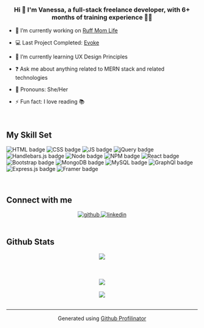 <!--
<div align="center">
<img src="https://rishavanand.github.io/static/images/greetings.gif" align="center" style="width: 100%" />
</div>  
-->


  

### <div align="center">Hi :wave: I'm Vanessa, a full-stack freelance developer, with 6+ months of training experience 👩‍💻</div>  
  

- 🔭 I’m currently working on [Ruff Mom Life](https://github.com/vanessamald/ruff-mom-life1)


- :computer: Last Project Completed: [Evoke](https://github.com/vanessamald/evoke)
  

- 🌱 I’m currently learning UX Design Principles  
  

- ❓ Ask me about anything related to MERN stack and related technologies 


- 🖤 Pronouns: She/Her
  

- ⚡ Fun fact: I love reading 📚  
  

<br/>  


## My Skill Set  

![HTML badge](https://img.shields.io/badge/HTML5-E34F26?style=for-the-badge&logo=html5&logoColor=white)
![CSS badge](https://img.shields.io/badge/CSS3-1572B6?style=for-the-badge&logo=css3&logoColor=white)
![JS badge](https://img.shields.io/badge/JavaScript-323330?style=for-the-badge&logo=javascript&logoColor=F7DF1E)
![jQuery badge](https://img.shields.io/badge/jQuery-0769AD?style=for-the-badge&logo=jquery&logoColor=white)
![Handlebars.js badge](https://img.shields.io/badge/Handlebars.js-f0772b?style=for-the-badge&logo=handlebarsdotjs&logoColor=black)
![Node badge](https://img.shields.io/badge/Node.js-339933?style=for-the-badge&logo=nodedotjs&logoColor=white)
![NPM badge](https://img.shields.io/badge/npm-CB3837?style=for-the-badge&logo=npm&logoColor=white)
![React badge](https://img.shields.io/badge/React-20232A?style=for-the-badge&logo=react&logoColor=61DAFB)
![Bootstrap badge](https://img.shields.io/badge/Bootstrap-563D7C?style=for-the-badge&logo=bootstrap&logoColor=white)
![MongoDB badge](https://img.shields.io/badge/MongoDB-4EA94B?style=for-the-badge&logo=mongodb&logoColor=white)
![MySQL badge](https://img.shields.io/badge/MySQL-005C84?style=for-the-badge&logo=mysql&logoColor=white)
![GraphQl badge](https://img.shields.io/badge/Apollo%20GraphQL-311C87?&style=for-the-badge&logo=Apollo%20GraphQL&logoColor=white)
![Express.js badge](https://img.shields.io/badge/Express.js-000000?style=for-the-badge&logo=express&logoColor=white)
![Framer badge](https://img.shields.io/badge/Framer-black?style=for-the-badge&logo=framer&logoColor=blue)





<br/>  


## Connect with me  
<div align="center">
<a href="https://github.com/vanessamald" target="_blank">
<img src=https://img.shields.io/badge/github-%2324292e.svg?&style=for-the-badge&logo=github&logoColor=white alt=github style="margin-bottom: 5px;" />
</a>
<a href="https://linkedin.com/in/vanessa-maldonado-807344191" target="_blank">
<img src=https://img.shields.io/badge/linkedin-%231E77B5.svg?&style=for-the-badge&logo=linkedin&logoColor=white alt=linkedin style="margin-bottom: 5px;" />
</a>  
</div>  
  

<br/>  


## Github Stats  
<div align="center"><img src="https://github-readme-stats.vercel.app/api?username=vanessamald&show_icons=true&count_private=true&hide_border=true" align="center" /></div>  

<br/>  



  

<br/>  

  

<br/>  

<div align="center">
<img src="https://komarev.com/ghpvc/?username=vanessamald&&style=flat-square" align="center" />
</div>  
  

<br/>  

<div align="center">
            <a href="https://www.buymeacoffee.com/vnessamaldB" target="_blank" style="display: inline-block;">
                <img
                    src="https://img.shields.io/badge/Donate-Buy%20Me%20A%20Coffee-orange.svg?style=flat-square&logo=buymeacoffee" 
                    align="center"
                />
            </a></div>
<br />

----
<div align="center">Generated using <a href="https://profilinator.rishav.dev/" target="_blank">Github Profilinator</a></div>

